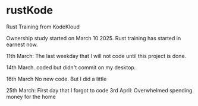 # rustKode
Rust Training from KodeKloud

Ownership study started on March 10 2025. Rust training has started in earnest now.

11th March: The last weekday that I will not code until this project is done.

14th March. coded but didn't commit on my desktop.

16th March No new code. But I did a little

25th March: First day that I forgot to code
3rd April: Overwhelmed spending money for the home

